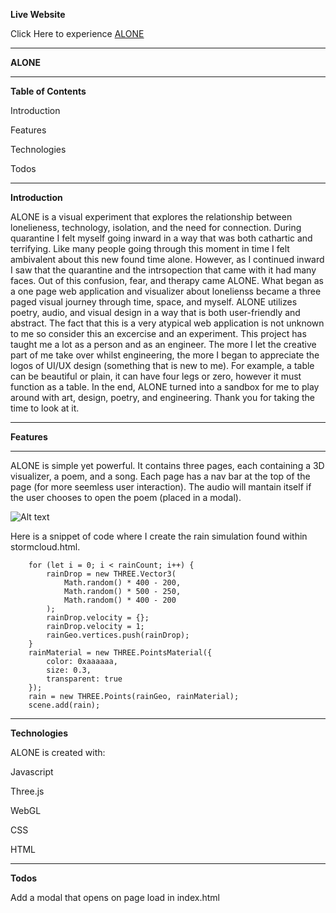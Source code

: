

**Live Website**

Click Here to experience [ALONE](https://ilyadubinski.github.io/ALONE/)

---

**ALONE**


---

**Table of Contents**

Introduction

Features

Technologies

Todos

---

**Introduction**

ALONE is a visual experiment that explores the relationship between lonelieness, technology, isolation, and the need for connection. During quarantine I felt myself going inward in a way that was both cathartic and terrifying. Like many people going through this moment in time I felt ambivalent about this new found time alone. However, as I continued inward I saw that the quarantine and the intrsopection that came with it had many faces. Out of this confusion, fear, and therapy came ALONE. What began as a one page web application and visualizer about lonelienss became a three paged visual journey through time, space, and myself. ALONE utilizes poetry, audio, and visual design in a way that is both user-friendly and abstract. The fact that this is a very atypical web application is not unknown to me so consider this an excercise and an experiment. This project has taught me a lot as a person and as an engineer. The more I let the creative part of me take over whilst engineering, the more I began to appreciate the logos of UI/UX design (something that is new to me). For example, a table can be beautiful or plain, it can have four legs or zero, however it must function as a table. In the end, ALONE turned into a sandbox for me to play around with art, design, poetry, and engineering. Thank you for taking the time to look at it. 

---

**Features**

---
ALONE is simple yet powerful. It contains three pages, each containing a 3D visualizer, a poem, and a song. Each page has a nav bar at the top of the page (for more seemless user interaction). The audio will mantain itself if the user chooses to open the poem (placed in a modal). 

![Alt text](app/assets/images/dash.png "Optional Title")

Here is a snippet of code where I create the rain simulation found within stormcloud.html.  


``` rainGeo = new THREE.Geometry();
    for (let i = 0; i < rainCount; i++) {
        rainDrop = new THREE.Vector3(
            Math.random() * 400 - 200,
            Math.random() * 500 - 250,
            Math.random() * 400 - 200
        );
        rainDrop.velocity = {};
        rainDrop.velocity = 1;
        rainGeo.vertices.push(rainDrop);
    }
    rainMaterial = new THREE.PointsMaterial({
        color: 0xaaaaaa,
        size: 0.3,
        transparent: true
    });
    rain = new THREE.Points(rainGeo, rainMaterial);
    scene.add(rain);
```





---
**Technologies**

ALONE is created with:

Javascript 

Three.js

WebGL

CSS

HTML 

---
**Todos**

Add a modal that opens on page load in index.html


